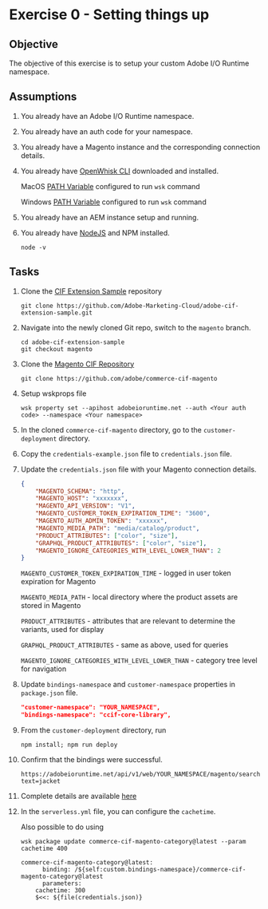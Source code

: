 Exercise 0 - Setting things up
===========

## Objective

The objective of this exercise is to setup your custom Adobe I/O Runtime namespace. 

## Assumptions

1. You already have an Adobe I/O Runtime namespace.

2. You already have an auth code for your namespace. 

3. You already have a Magento instance and the corresponding connection details.

4. You already have [OpenWhisk CLI](https://github.com/apache/incubator-openwhisk-cli/releases) downloaded and installed.

   MacOS [PATH Variable](https://www.architectryan.com/2012/10/02/add-to-the-path-on-mac-os-x-mountain-lion/) configured to run `wsk` command

   Windows [PATH Variable](https://www.architectryan.com/2018/03/17/add-to-the-path-on-windows-10/) configured to run `wsk` command

5. You already have an AEM instance setup and running. 

6. You already have [NodeJS](https://nodejs.org/en/download/) and NPM installed. 

	```shell
	node -v
	```

## Tasks

1. Clone the [CIF Extension Sample](https://github.com/Adobe-Marketing-Cloud/adobe-cif-extension-sample) repository
	
	```shell
	git clone https://github.com/Adobe-Marketing-Cloud/adobe-cif-extension-sample.git 
	```

2. Navigate into the newly cloned Git repo, switch to the `magento` branch. 

	```shell
	cd adobe-cif-extension-sample
	git checkout magento 
	```

3. Clone the [Magento CIF Repository](https://github.com/adobe/commerce-cif-magento) 

	```shell
	git clone https://github.com/adobe/commerce-cif-magento
	```

4. Setup wskprops file 

	```shell
	wsk property set --apihost adobeioruntime.net --auth <Your auth code> --namespace <Your namespace>
	```

5. In the cloned `commerce-cif-magento` directory, go to the `customer-deployment` directory.

6. Copy the `credentials-example.json` file to `credentials.json` file.

7. Update the `credentials.json` file with your Magento connection details.
	```json
	{
	    "MAGENTO_SCHEMA": "http",
	    "MAGENTO_HOST": "xxxxxxx",
	    "MAGENTO_API_VERSION": "V1",
	    "MAGENTO_CUSTOMER_TOKEN_EXPIRATION_TIME": "3600",
	    "MAGENTO_AUTH_ADMIN_TOKEN": "xxxxxx",
	    "MAGENTO_MEDIA_PATH": "media/catalog/product",
	    "PRODUCT_ATTRIBUTES": ["color", "size"],
	    "GRAPHQL_PRODUCT_ATTRIBUTES": ["color", "size"],
	    "MAGENTO_IGNORE_CATEGORIES_WITH_LEVEL_LOWER_THAN": 2
	}
	```

	`MAGENTO_CUSTOMER_TOKEN_EXPIRATION_TIME` - logged in user token expiration for Magento
	
	`MAGENTO_MEDIA_PATH` - local directory where the product assets are stored in Magento
	
	`PRODUCT_ATTRIBUTES` - attributes that are relevant to determine the variants, used for display 
	
	`GRAPHQL_PRODUCT_ATTRIBUTES` - same as above, used for queries
	
	`MAGENTO_IGNORE_CATEGORIES_WITH_LEVEL_LOWER_THAN` - category tree level for navigation

8. Update `bindings-namespace` and `customer-namespace` properties in `package.json` file.

	```json
	"customer-namespace": "YOUR_NAMESPACE",
	"bindings-namespace": "ccif-core-library",
	```

9. From the `customer-deployment` directory, run

	```shell
	npm install; npm run deploy
	```

10. Confirm that the bindings were successful. 

	```
	https://adobeioruntime.net/api/v1/web/YOUR_NAMESPACE/magento/searchProducts.http?text=jacket
	``` 

11. Complete details are available [here](https://github.com/adobe/commerce-cif-magento/tree/master/customer-deployment)

12. In the `serverless.yml` file, you can configure the `cachetime`.

    Also possible to do using 
   
	```shell
	wsk package update commerce-cif-magento-category@latest --param cachetime 400
	```

	```shell
	commerce-cif-magento-category@latest:
	      binding: /${self:custom.bindings-namespace}/commerce-cif-magento-category@latest
	      parameters:
		cachetime: 300
		$<<: ${file(credentials.json)}
	```

